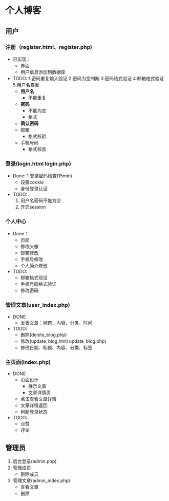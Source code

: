 # 个人博客

## 用户

### 注册（register.html、register.php)    
- 已实现：
  - 界面
  - 用户信息添加到数据库
- TODO:
    1.密码重复输入验证
    2.密码为空判断
    3.密码格式验证
    4.邮箱格式验证
    5.用户名查重
   - **用户名**
     - 不能重复
   - **密码**
     - 不能为空
     - 格式
   - **确认密码**
   - 邮箱
     - 格式校验
   - 手机号码
     - 格式校验

### 登录(login.html   login.php)
- Done:
  1.登录密码检查(15min)
  - 设置cookie
  - 身份登录认证
- TODO:
   1. 用户名密码不能为空
   2. 开启session

### 个人中心
- Done：
  - 页面
  - 修改头像
  - 邮箱修改
  - 手机号修改
  - 个人简介修改
- TODO:
  - 邮箱格式验证
  - 手机号码格式验证
  - 修改密码

###  管理文章(user_index.php)
-  DONE
   -  发表文章：标题、内容、分类、时间
- TODO:
  - 删除(delete_blog.php)
  - 修改(update_blog.html   update_blog.php)
   - 修改日期、标题、内容、分类、标签

### 主页面(index.php)
- DONE
  - 页面设计
    - 展示文章
    - 文章详情页
  - 点击查看文章详情
  - 文章详情返回
  - 判断登录状态
- TODO:
  - 点赞
  - 评论

## 管理员

1. 后台登录(admin.php)
2. 管理成员
   - 删除成员
3. 管理文章(admin_index.php)
   - 查看文章
   - 删除







